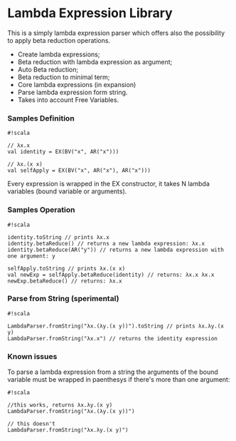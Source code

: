 # Lambda Expression Library #

This is a simply lambda expression parser which offers also the possibility to apply beta reduction operations.

* Create lambda expressions;
* Beta reduction with lambda expression as argument;
* Auto Beta reduction;
* Beta reduction to minimal term;
* Core lambda expressions (in expansion)
* Parse lambda expression form string.
* Takes into account Free Variables.

### Samples Definition ###

```
#!scala

// λx.x
val identity = EX(BV("x", AR("x")))

// λx.(x x)
val selfApply = EX(BV("x", AR("x"), AR("x")))
```

Every expression is wrapped in the EX constructor, it takes N lambda variables (bound variable or arguments).

### Samples Operation ###

```
#!scala

identity.toString // prints λx.x
identity.betaReduce() // returns a new lambda expression: λx.x
identity.betaReduce(AR("y")) // returns a new lambda expression with one argument: y

selfApply.toString // prints λx.(x x)
val newExp = selfApply.betaReduce(identity) // returns: λx.x λx.x
newExp.betaReduce() // returns: λx.x
```

### Parse from String (sperimental) ###

```
#!scala

LambdaParser.fromString("λx.(λy.(x y))").toString // prints λx.λy.(x y)
LambdaParser.fromString("λx.x") // returns the identity expression
```

### Known issues ###

To parse a lambda expression from a string the arguments of the bound variable must be wrapped in paenthesys if there's more than one argument:

```
#!scala

//this works, returns λx.λy.(x y)
LambdaParser.fromString("λx.(λy.(x y))") 

// this doesn't
LambdaParser.fromString("λx.λy.(x y)") 
```